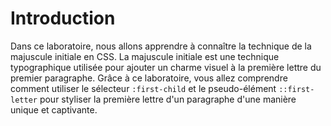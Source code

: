 # Introduction

Dans ce laboratoire, nous allons apprendre à connaître la technique de la majuscule initiale en CSS. La majuscule initiale est une technique typographique utilisée pour ajouter un charme visuel à la première lettre du premier paragraphe. Grâce à ce laboratoire, vous allez comprendre comment utiliser le sélecteur `:first-child` et le pseudo-élément `::first-letter` pour styliser la première lettre d'un paragraphe d'une manière unique et captivante.
